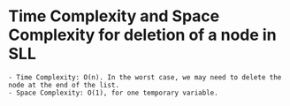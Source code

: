 # Time Complexity and Space Complexity for deletion of a node in SLL
    - Time Complexity: O(n). In the worst case, we may need to delete the node at the end of the list.
    - Space Complexity: O(1), for one temporary variable.
